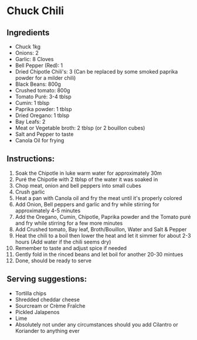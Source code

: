 # Chuck Chili
## Ingredients
 * Chuck 1kg
 * Onions: 2
 * Garlic: 8 Cloves
 * Bell Pepper (Red): 1
 * Dried Chipotle Chili's: 3 (Can be replaced by some smoked paprika powder for a milder chili)
 * Black Beans: 800g
 * Crushed tomato: 800g
 * Tomato Puré: 3-4 tblsp
 * Cumin: 1 tblsp
 * Paprika powder: 1 tblsp
 * Dried Oregano: 1 tblsp
 * Bay Leafs: 2
 * Meat or Vegetable broth: 2 tblsp (or 2 bouillon cubes)
 * Salt and Pepper to taste
 * Canola Oil for frying
 

## Instructions:
 1. Soak the Chipotle in luke warm water for approximately 30m
 2. Puré the Chipotle with 2 tblsp of the water it was soaked in
 3. Chop meat, onion and bell peppers into small cubes
 4. Crush garlic
 5. Heat a pan with Canola oil and fry the meat until it's properly colored
 6. Add Onion, Bell peppers and garlic and fry while stirring for approximately 4-5 minutes
 7. Add the Oregano, Cumin, Chipotle, Paprika powder and the Tomato puré and fry while stirring for a few more minutes
 8. Add Crushed tomato, Bay leaf, Broth/Bouillon, Water and Salt & Pepper
 9. Heat the chili to a boil then lower the heat and let it simmer for about 2-3 hours (Add water if the chili seems dry)
 10. Remember to taste and adjust spice if needed
 11. Gently fold in the rinced beans and let boil for another 20-30 mintues
 12. Done, should be ready to serve

## Serving suggestions:
 * Tortilla chips
 * Shredded cheddar cheese
 * Sourcream or Crème Fraîche
 * Pickled Jalapenos
 * Lime
 * Absolutely not under any circumstances should you add Cilantro or Koriander to anything ever